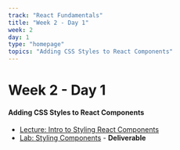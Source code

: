 ```yaml
---
track: "React Fundamentals"
title: "Week 2 - Day 1"
week: 2
day: 1
type: "homepage"
topics: "Adding CSS Styles to React Components"
---
```



# Week 2 - Day 1

#### Adding CSS Styles to React Components
- [Lecture: Intro to Styling React Components](/react-fundamentals/week-2/day-1/lecture-materials/intro-to-styling-components/)
- [Lab: Styling Components](/react-fundamentals/week-2/day-1/labs/styling-components-lab/) - **Deliverable**